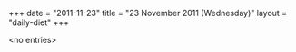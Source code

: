 +++
date = "2011-11-23"
title = "23 November 2011 (Wednesday)"
layout = "daily-diet"
+++

<p>&lt;no entries&gt;</p>